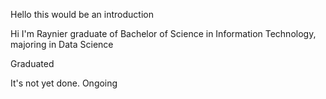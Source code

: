 Hello this would be an introduction

Hi I'm Raynier graduate of Bachelor of Science in Information Technology, majoring in Data Science

Graduated 

It's not yet done. 
Ongoing
